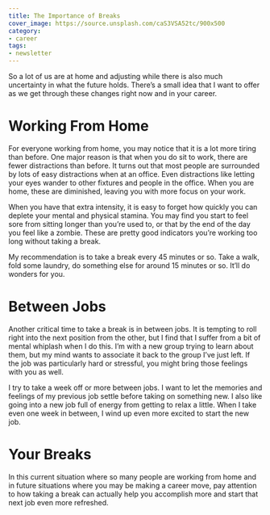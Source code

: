 ```yaml
---
title: The Importance of Breaks
cover_image: https://source.unsplash.com/caS3VSA52tc/900x500
category:
- career
tags:
- newsletter
---
```

So a lot of us are at home and adjusting while there is also much uncertainty in what the future holds. There’s a small idea that I want to offer as we get through these changes right now and in your career.

# Working From Home

For everyone working from home, you may notice that it is a lot more tiring than before. One major reason is that when you do sit to work, there are fewer distractions than before. It turns out that most people are surrounded by lots of easy distractions when at an office. Even distractions like letting your eyes wander to other fixtures and people in the office. When you are home, these are diminished, leaving you with more focus on your work.

When you have that extra intensity, it is easy to forget how quickly you can deplete your mental and physical stamina. You may find you start to feel sore from sitting longer than you’re used to, or that by the end of the day you feel like a zombie. These are pretty good indicators you’re working too long without taking a break.

My recommendation is to take a break every 45 minutes or so. Take a walk, fold some laundry, do something else for around 15 minutes or so. It’ll do wonders for you.

# Between Jobs

Another critical time to take a break is in between jobs. It is tempting to roll right into the next position from the other, but I find that I suffer from a bit of mental whiplash when I do this. I’m with a new group trying to learn about them, but my mind wants to associate it back to the group I’ve just left. If the job was particularly hard or stressful, you might bring those feelings with you as well.

I try to take a week off or more between jobs. I want to let the memories and feelings of my previous job settle before taking on something new. I also like going into a new job full of energy from getting to relax a little. When I take even one week in between, I wind up even more excited to start the new job.

# Your Breaks

In this current situation where so many people are working from home and in future situations where you may be making a career move, pay attention to how taking a break can actually help you accomplish more and start that next job even more refreshed.